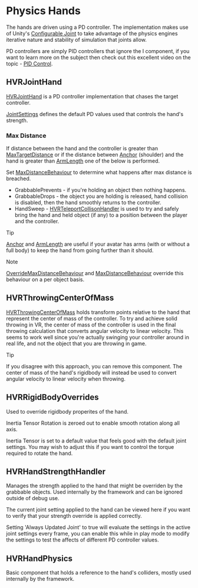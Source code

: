 # Physics Hands

The hands are driven using a PD controller. The implementation makes use of Unity's [Configurable Joint](https://docs.unity3d.com/Manual/class-ConfigurableJoint.html) to take advantage of the physics engines iterative nature and stability of simulation that joints allow. 

PD controllers are simply PID controllers that ignore the I component, if you want to learn more on the subject then check out this excellent video on the topic - [PID Control](https://www.youtube.com/watch?v=wkfEZmsQqiA).

## HVRJointHand

[HVRJointHand](xref:HurricaneVR.Framework.Core.Player.HVRJointHand) is a PD controller implementation that chases the target controller.

[JointSettings](xref:HurricaneVR.Framework.Core.Player.HVRJointHand.JointSettings) defines the default PD values used that controls the hand's strength.

 
### Max Distance

If distance between the hand and the controller is greater than [MaxTargetDistance](xref:HurricaneVR.Framework.Core.Player.HVRJointHand.MaxTargetDistance) or if the distance between [Anchor](xref:HurricaneVR.Framework.Core.Player.HVRJointHand.Anchor) (shoulder) and the hand is greater than [ArmLength](xref:HurricaneVR.Framework.Core.Player.HVRJointHand.ArmLength) one of the below is performed.

Set [MaxDistanceBehaviour](xref:HurricaneVR.Framework.Core.Player.HVRJointHand.MaxDistanceBehaviour) to determine what happens after max distance is breached.
- GrabbablePrevents - if you're holding an object then nothing happens.
- GrabbableDrops - the object you are holding is released, hand collision is disabled, then the hand smoothly returns to the controller.
- HandSweep - [HVRTeleportCollisonHandler](xref:HurricaneVR.Framework.Core.Player.HVRTeleportCollisonHandler) is used to try and safely bring the hand and held object (if any) to a position between the player and the controller.

> [!TIP]
> [Anchor](xref:HurricaneVR.Framework.Core.Player.HVRJointHand.Anchor) and [ArmLength](xref:HurricaneVR.Framework.Core.Player.HVRJointHand.ArmLength) are useful if your avatar has arms (with or without a full body) to keep the hand from going further than it should.

> [!NOTE]
> [OverrideMaxDistanceBehaviour](xref:HurricaneVR.Framework.Core.HVRGrabbable.OverrideMaxDistanceBehaviour) and
[MaxDistanceBehaviour](xref:HurricaneVR.Framework.Core.HVRGrabbable.MaxDistanceBehaviour) override this behaviour on a per object basis.


## HVRThrowingCenterOfMass

[HVRThrowingCenterOfMass](xref:HurricaneVR.Framework.Components.HVRThrowingCenterOfMass) holds transform points relative to the hand that represent the center of mass of the controller. To try and achieve solid throwing in VR, the center of mass of the controller is used in the final throwing calculation that converts angular velocity to linear velocity. This seems to work well since you're actually swinging your controller around in real life, and not the object that you are throwing in game.

> [!TIP]
> If you disagree with this approach, you can remove this component. The center of mass of the hand's rigidbody will instead be used to convert angular velocity to linear velocity when throwing.

## HVRRigidBodyOverrides

Used to override rigidbody properites of the hand.

Inertia Tensor Rotation is zeroed out to enable smooth rotation along all axis.

Inertia Tensor is set to a default value that feels good with the default joint settings. You may wish to adjust this if you want to control the torque required to rotate the hand.

## HVRHandStrengthHandler

Manages the strength applied to the hand that might be overriden by the grabbable objects. Used internally by the framework and can be ignored outside of debug use.

The current joint setting applied to the hand can be viewed here if you want to verify that your strength override is applied correctly.

Setting 'Always Updated Joint' to true will evaluate the settings in the active joint settings every frame, you can enable this while in play mode to modify the settings to test the affects of different PD controller values.

## HVRHandPhysics

Basic component that holds a reference to the hand's colliders, mostly used internally by the framework.